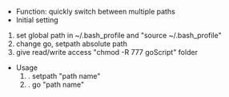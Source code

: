 - Function: quickly switch between multiple paths
- Initial setting
 1. set global path in ~/.bash_profile and "source ~/.bash_profile"
 2. change go, setpath absolute path
 3. give read/write access "chmod -R 777 goScript" folder
- Usage
  1. . setpath "path name"
  2. . go "path name"
